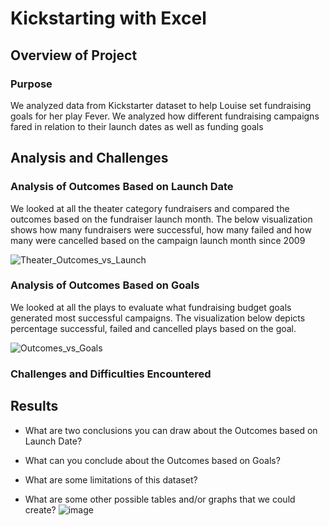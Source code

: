 # Kickstarting with Excel

## Overview of Project

### Purpose

We analyzed data from Kickstarter dataset to help Louise set fundraising goals for her play Fever. We analyzed how different fundraising campaigns fared in relation to their launch dates as well as funding goals 

## Analysis and Challenges

### Analysis of Outcomes Based on Launch Date

We looked at all the theater category fundraisers and compared the outcomes based on the fundraiser launch month. The below visualization shows how many fundraisers were successful, how many failed and how many were cancelled based on the campaign launch month since 2009

![Theater_Outcomes_vs_Launch](https://user-images.githubusercontent.com/87611145/129303868-3249bac4-c8d4-4fed-b9ab-e951200348c6.png)

### Analysis of Outcomes Based on Goals

We looked at all the plays to evaluate what fundraising budget goals generated most successful campaigns. The visualization below depicts percentage successful, failed and cancelled plays based on the goal.

![Outcomes_vs_Goals](https://user-images.githubusercontent.com/87611145/129303893-7264ca58-dd6e-41e1-bcdb-073ae7a26544.png)

### Challenges and Difficulties Encountered

## Results

- What are two conclusions you can draw about the Outcomes based on Launch Date?

- What can you conclude about the Outcomes based on Goals?

- What are some limitations of this dataset?

- What are some other possible tables and/or graphs that we could create?
![image](https://user-images.githubusercontent.com/87611145/129303751-a684e6b4-4864-4677-829c-188937d37125.png)
